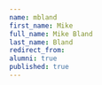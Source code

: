 ```yaml
---
name: mbland
first_name: Mike
full_name: Mike Bland
last_name: Bland
redirect_from: 
alumni: true
published: true
---
```


